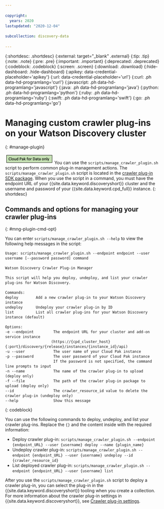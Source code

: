 ```yaml
---

copyright:
  years: 2020
lastupdated: "2020-12-04"

subcollection: discovery-data

---
```


{:shortdesc: .shortdesc}
{:external: target="_blank" .external}
{:tip: .tip}
{:note: .note}
{:pre: .pre}
{:important: .important}
{:deprecated: .deprecated}
{:codeblock: .codeblock}
{:screen: .screen}
{:download: .download}
{:hide-dashboard: .hide-dashboard}
{:apikey: data-credential-placeholder='apikey'} 
{:url: data-credential-placeholder='url'}
{:curl: .ph data-hd-programlang='curl'}
{:javascript: .ph data-hd-programlang='javascript'}
{:java: .ph data-hd-programlang='java'}
{:python: .ph data-hd-programlang='python'}
{:ruby: .ph data-hd-programlang='ruby'}
{:swift: .ph data-hd-programlang='swift'}
{:go: .ph data-hd-programlang='go'}

# Managing custom crawler plug-ins on your Watson Discovery cluster
{: #manage-plugin}

![Cloud Pak for Data only](images/cpdonly.png) You can use the `scripts/manage_crawler_plugin.sh` script to perform common plug-in management actions. The `scripts/manage_crawler_plugin.sh` script is located in the [crawler plug-in SDK package](/docs/discovery-data?topic=discovery-data-crawler-plugin-build#obtain-sdk). When you use the script in a command, you must have the endpoint URL of your {{site.data.keyword.discoveryshort}} cluster and the username and password of your {{site.data.keyword.cpd_full}} instance.
{: shortdesc}

## Commands and options for managing your crawler plug-ins
{: #mng-plugin-cmd-opt}

You can enter `scripts/manage_crawler_plugin.sh --help` to view the following help messages in the script:

   ```curl
   Usage: scripts/manage_crawler_plugin.sh --endpoint endpoint --user username [--password password] command

   Watson Discovery Crawler Plug-in Manager

   This script will help you deploy, undeploy, and list your crawler plug-ins for Watson Discovery.

   Commands:
   deploy        Add a new crawler plug-in to your Watson Discovery instance
   undeploy      Undeploy your crawler plug-in by ID
   list          List all crawler plug-ins for your Watson Discovery instance (default)

   Options:
   -e --endpoint         The endpoint URL for your cluster and add-on service instance
                        (https://{cpd_cluster_host}{:port}/discovery/{release}/instances/{instance_id}/api)
   -u --user             The user name of your Cloud Pak instance
   -p --password         The user password of your Cloud Pak instance
                         If the password is not specified, the command line prompts to input
   -n --name             The name of the crawler plug-in to upload (deploy only)
   -f --file             The path of the crawler plug-in package to upload (deploy only)
   --id                  The crawler_resource_id value to delete the crawler plug-in (undeploy only)
   --help                Show this message
   ```
   {: codeblock}

You can use the following commands to deploy, undeploy, and list your crawler plug-ins. Replace the `{}` and the content inside with the required information:

- Deploy crawler plug-in: `scripts/manage_crawler_plugin.sh --endpoint {endpoint_URL} --user {username} deploy --name {plugin_name}`
- Undeploy crawler plug-in: `scripts/manage_crawler_plugin.sh --endpoint {endpoint_URL} --user {username} undeploy --id {crawler_resource_id}`
- List deployed crawler plug-in: `scripts/manage_crawler_plugin.sh --endpoint {endpoint_URL} --user {username} list`

After you use the `scripts/manage_crawler_plugin.sh` script to deploy a crawler plug-in, you can select the plug-in in the {{site.data.keyword.discoveryshort}} tooling when you create a collection. For more information about the crawler plug-in settings in {{site.data.keyword.discoveryshort}}, see [Crawler plug-in settings](/docs/discovery-data?topic=discovery-data-collection-types#plugin-settings).
